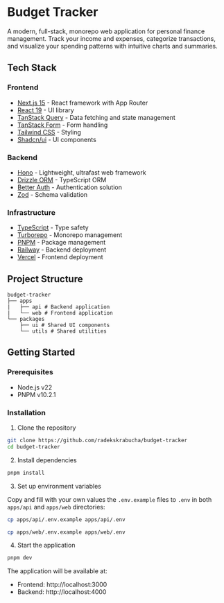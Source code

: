 # Budget Tracker

A modern, full-stack, monorepo web application for personal finance management. Track your income and expenses, categorize transactions, and visualize your spending patterns with intuitive charts and summaries.

## Tech Stack

### Frontend
- [Next.js 15](https://nextjs.org/) - React framework with App Router
- [React 19](https://react.dev/) - UI library
- [TanStack Query](https://tanstack.com/query/latest) - Data fetching and state management
- [TanStack Form](https://tanstack.com/form/latest) - Form handling
- [Tailwind CSS](https://tailwindcss.com/) - Styling
- [Shadcn/ui](https://ui.shadcn.com/) - UI components

### Backend
- [Hono](https://hono.dev/) - Lightweight, ultrafast web framework
- [Drizzle ORM](https://orm.drizzle.team/) - TypeScript ORM
- [Better Auth](https://www.better-auth.com/) - Authentication solution
- [Zod](https://zod.dev/) - Schema validation

### Infrastructure
- [TypeScript](https://www.typescriptlang.org/) - Type safety
- [Turborepo](https://turbo.build/) - Monorepo management
- [PNPM](https://pnpm.io/) - Package management
- [Railway](https://railway.app/) - Backend deployment
- [Vercel](https://vercel.com/) - Frontend deployment

## Project Structure

    budget-tracker
    ├── apps
    |   ├── api # Backend application
    |   └── web # Frontend application
    └── packages
        ├── ui # Shared UI components
        └── utils # Shared utilities

## Getting Started

### Prerequisites

- Node.js v22
- PNPM v10.2.1

### Installation

1. Clone the repository

```bash
git clone https://github.com/radekskrabucha/budget-tracker
cd budget-tracker
```

2. Install dependencies

```bash
pnpm install
```

3. Set up environment variables

Copy and fill with your own values the `.env.example` files to `.env` in both `apps/api` and `apps/web` directories:

```bash
cp apps/api/.env.example apps/api/.env
```
```bash
cp apps/web/.env.example apps/web/.env
```

4. Start the application

```bash
pnpm dev
```


The application will be available at:
- Frontend: http://localhost:3000
- Backend: http://localhost:4000